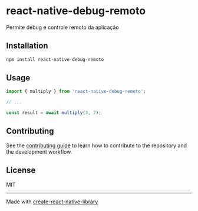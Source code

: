 # react-native-debug-remoto

Permite debug e controle remoto da aplicação

## Installation

```sh
npm install react-native-debug-remoto
```

## Usage


```js
import { multiply } from 'react-native-debug-remoto';

// ...

const result = await multiply(3, 7);
```


## Contributing

See the [contributing guide](CONTRIBUTING.md) to learn how to contribute to the repository and the development workflow.

## License

MIT

---

Made with [create-react-native-library](https://github.com/callstack/react-native-builder-bob)
